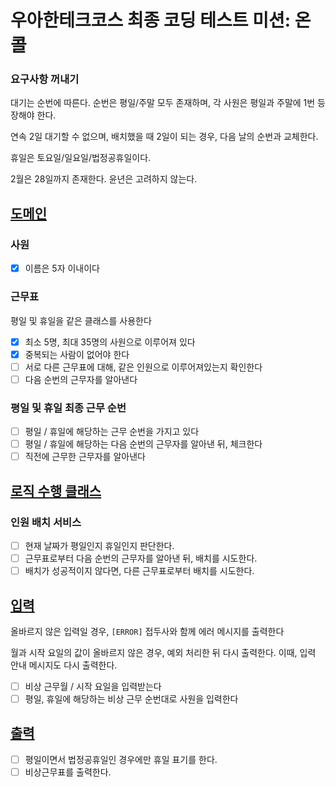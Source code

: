# 우아한테크코스 최종 코딩 테스트 미션: 온콜

### 요구사항 꺼내기

대기는 순번에 따른다. 순번은 평일/주말 모두 존재하며, 각 사원은 평일과 주말에 1번 등장해야 한다.

연속 2일 대기할 수 없으며, 배치했을 때 2일이 되는 경우, 다음 날의 순번과 교체한다.

휴일은 토요일/일요일/법정공휴일이다.

2월은 28일까지 존재한다. 윤년은 고려하지 않는다.

## [도메인](#도메인)

### 사원

- [x] 이름은 5자 이내이다

### 근무표

평일 및 휴일을 같은 클래스를 사용한다

- [x] 최소 5명, 최대 35명의 사원으로 이루어져 있다
- [x] 중복되는 사람이 없어야 한다
- [ ] 서로 다른 근무표에 대해, 같은 인원으로 이루어져있는지 확인한다
- [ ] 다음 순번의 근무자를 알아낸다

### 평일 및 휴일 최종 근무 순번

- [ ] 평일 / 휴일에 해당하는 근무 순번을 가지고 있다
- [ ] 평일 / 휴일에 해당하는 다음 순번의 근무자를 알아낸 뒤, 체크한다
- [ ] 직전에 근무한 근무자를 알아낸다

## [로직 수행 클래스](#로직-수행-클래스)

### 인원 배치 서비스

- [ ] 현재 날짜가 평일인지 휴일인지 판단한다.
- [ ] 근무표로부터 다음 순번의 근무자를 알아낸 뒤, 배치를 시도한다.
- [ ] 배치가 성공적이지 않다면, 다른 근무표로부터 배치를 시도한다.

## [입력](#입력)

올바르지 않은 입력일 경우, `[ERROR]` 접두사와 함께 에러 메시지를 출력한다

월과 시작 요일의 값이 올바르지 않은 경우, 예외 처리한 뒤 다시 출력한다. 이때, 입력 안내 메시지도 다시 출력한다.

- [ ] 비상 근무월 / 시작 요일을 입력받는다
- [ ] 평일, 휴일에 해당하는 비상 근무 순번대로 사원을 입력한다

## [출력](#출력)

- [ ] 평일이면서 법정공휴일인 경우에만 휴일 표기를 한다.
- [ ] 비상근무표를 출력한다.
